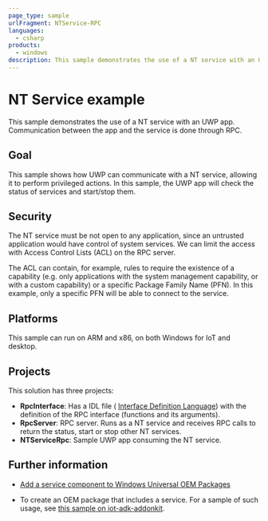 ```yaml
---
page_type: sample
urlFragment: NTService-RPC
languages:
  - csharp
products:
  - windows
description: This sample demonstrates the use of a NT service with an UWP app and Windows 10 IoT Core.
---
```


# NT Service example

This sample demonstrates the use of a NT service with an UWP app. Communication between the app and
the service is done through RPC.

## Goal

This sample shows how UWP can communicate with a NT service, allowing it to perform privileged
actions. In this sample, the UWP app will check the status of services and start/stop them.

## Security

The NT service must be not open to any application, since an untrusted application would have
control of system services. We can limit the access with Access Control Lists (ACL) on the RPC
server.

The ACL can contain, for example, rules to require the existence of a capability (e.g. only
applications with the system management capability, or with a custom capability) or a specific
Package Family Name (PFN). In this example, only a specific PFN will be able to connect to the
service.

## Platforms

This sample can run on ARM and x86, on both Windows for IoT and desktop.

## Projects

This solution has three projects:

* **RpcInterface**: Has a IDL file (
[Interface Definition Language](https://msdn.microsoft.com/en-us/library/windows/desktop/aa367091(v=vs.85).aspx))
with the definition of the RPC interface (functions and its arguments).
* **RpcServer**: RPC server. Runs as a NT service and receives RPC calls to return the status, start
or stop other NT services.
* **NTServiceRpc**: Sample UWP app consuming the NT service.


## Further information

* [Add a service component to Windows Universal OEM Packages](https://docs.microsoft.com/en-us/windows-hardware/manufacture/iot/create-packages#add-a-service-component)
- To create an OEM package that includes a service. For a sample of such usage, see [this sample on
iot-adk-addonkit](https://github.com/ms-iot/iot-adk-addonkit/blob/26738284601eceeebc9989f884a411ae452d2f3a/Source-arm/Packages/AzureDM.Services/AzureDM.Services.wm.xml).
